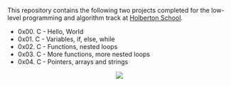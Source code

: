 This repository contains the following two projects completed for the low-level programming and algorithm track at [Holberton School](https://www.holbertonschool.com/).

* 0x00. C - Hello, World
* 0x01. C - Variables, if, else, while
* 0x02. C - Functions, nested loops
* 0x03. C - More functions, more nested loops
* 0x04. C - Pointers, arrays and strings

<p align="center">
  <img src="http://www.holbertonschool.com/holberton-logo.png">
</p>
